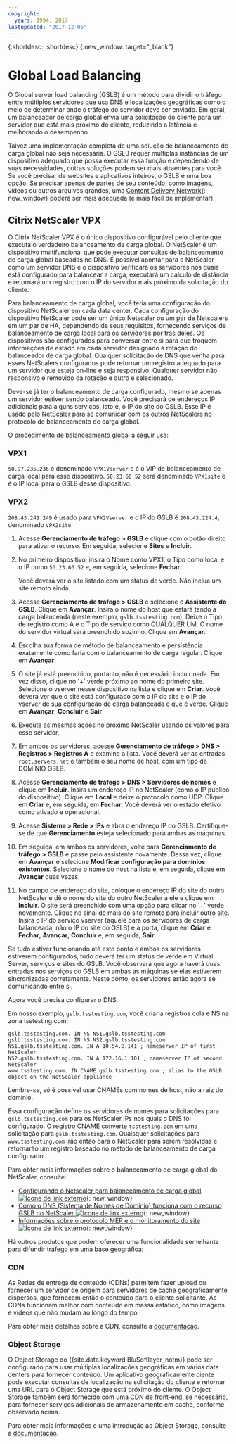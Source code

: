 ```yaml
---
copyright:
  years: 1994, 2017
lastupdated: "2017-12-06"
---
```


{:shortdesc: .shortdesc}
{:new_window: target="_blank"}

# Global Load Balancing

O Global server load balancing (GSLB) é um método para dividir o tráfego entre múltiplos servidores que usa DNS e localizações geográficas como o meio de determinar onde o tráfego do servidor deve ser enviado. Em geral, um balanceador de carga global envia uma solicitação do cliente para um servidor que está mais próximo do cliente, reduzindo a latência e melhorando o desempenho.

Talvez uma implementação completa de uma solução de balanceamento de carga global não seja necessária. O GSLB requer múltiplas instâncias de um dispositivo adequado que possa executar essa função e dependendo de suas necessidades, outras soluções podem ser mais atraentes para você. Se você precisar de websites e aplicativos inteiros, o GSLB é uma boa opção. Se precisar apenas de partes de seu conteúdo, como imagens, vídeos ou outros arquivos grandes, uma [Content Delivery Network](https://console.bluemix.net/docs/infrastructure/CDN/about.html#about-content-delivery-networks-cdn-){: new_window} poderá ser mais adequada (e mais fácil de implementar).

## Citrix NetScaler VPX

O Citrix NetScaler VPX é o único dispositivo configurável pelo cliente que executa o verdadeiro balanceamento de carga global. O NetScaler é um dispositivo multifuncional que pode executar consultas de balanceamento de carga global baseadas no DNS. É possível apontar para o NetScaler como um servidor DNS e o dispositivo verificará os servidores nos quais está configurado para balancear a carga, executará um cálculo de distância e retornará um registro com o IP do servidor mais próximo da solicitação do cliente.

Para balanceamento de carga global, você teria uma configuração do dispositivo NetScaler em cada data center. Cada configuração do dispositivo NetScaler pode ser um único Netscaler ou um par de Netscalers em um par de HA, dependendo de seus requisitos, fornecendo serviços de balanceamento de carga local para os servidores por trás deles. Os dispositivos são configurados para conversar entre si para que troquem informações de estado em cada servidor designado à rotação do balanceador de carga global. Qualquer solicitação de DNS que venha para esses NetScalers configurados pode retornar um registro adequado para um servidor que esteja on-line e seja responsivo. Qualquer servidor não responsivo é removido da rotação e outro é selecionado.

Deve-se já ter o balanceamento de carga configurado, mesmo se apenas um servidor estiver sendo balanceado. Você precisará de endereços IP adicionais para alguns serviços, isto é, o IP do site do GSLB. Esse IP é usado pelo NetScaler para se comunicar com os outros NetScalers no protocolo de balanceamento de carga global. 

O procedimento de balanceamento global a seguir usa:

### VPX1

`50.97.235.236` é denominado `VPX1Vserver` e é o VIP de balanceamento de carga local para esse dispositivo. `50.23.66.52` será denominado `VPX1site` e é o IP local para o GSLB desse dispositivo.

### VPX2
`208.43.241.249` é usado para `VPX2Vserver` e o IP do GSLB é `208.43.224.4`, denominado `VPX2site`.

1. Acesse **Gerenciamento de tráfego > GSLB** e clique com o botão direito para ativar o recurso. Em seguida, selecione **Sites** e **Incluir**.

2. No primeiro dispositivo, insira o Nome como VPX1, o Tipo como local e o IP como `50.23.66.52` e, em seguida, selecione **Fechar**. 

	Você deverá ver o site listado com um status de verde. Não inclua um site remoto ainda.

3. Acesse **Gerenciamento de tráfego > GSLB** e selecione o **Assistente do GSLB**. Clique em **Avançar**. Insira o nome do host que estará tendo a carga balanceada (neste exemplo, `gslb.tsstesting.com`). Deixe o Tipo de registro como A e o Tipo de serviço como QUALQUER UM. O nome do servidor virtual será preenchido sozinho. Clique em **Avançar**.

4. Escolha sua forma de método de balanceamento e persistência exatamente como faria com o balanceamento de carga regular. Clique em **Avançar**.

5. O site já está preenchido, portanto, não é necessário incluir nada. Em vez disso, clique no '+' verde próximo ao nome do primeiro site. Selecione o vserver nesse dispositivo na lista e clique em **Criar**. Você deverá ver que o site está configurado com o IP do site e o IP do vserver de sua configuração de carga balanceada e que é verde. Clique em **Avançar**, **Concluir** e **Sair**.

6. Execute as mesmas ações no próximo NetScaler usando os valores para esse servidor.

7. Em ambos os servidores, acesse **Gerenciamento de tráfego > DNS > Registros > Registros A** e examine a lista. Você deverá ver as entradas `root.servers.net` e também o seu nome de host, com um tipo de DOMÍNIO GSLB. 

8. Acesse **Gerenciamento de tráfego > DNS > Servidores de nomes** e clique em **Incluir**. Insira um endereço IP no NetScaler (como o IP público do dispositivo). Clique em **Local** e deixe o protocolo como UDP. Clique em **Criar** e, em seguida, em **Fechar**. Você deverá ver o estado efetivo como ativado e operacional.

9. Acesse **Sistema > Rede > IPs** e abra o endereço IP do GSLB. Certifique-se de que **Gerenciamento** esteja selecionado para ambas as máquinas.

10. Em seguida, em ambos os servidores, volte para **Gerenciamento de tráfego > GSLB** e passe pelo assistente novamente. Dessa vez, clique em **Avançar** e selecione **Modificar configuração para domínios existentes**. Selecione o nome do host na lista e, em seguida, clique em **Avançar** duas vezes. 

11. No campo de endereço do site, coloque o endereço IP do site do outro NetScaler e dê o nome do site do outro NetScaler a ele e clique em **Incluir**. O site será preenchido com uma opção para clicar no '+' verde novamente. Clique no sinal de mais do site remoto para incluir outro site. Insira o IP do serviço vserver (aquele para os servidores de carga balanceada, não o IP do site do GSLB) e a porta, clique em **Criar** e **Fechar**, **Avançar**, **Concluir** e, em seguida, **Sair**.

Se tudo estiver funcionando até este ponto e ambos os servidores estiverem configurados, tudo deverá ter um status de verde em Virtual Server, serviços e sites do GSLB. Você observará que agora haverá duas entradas nos serviços do GSLB em ambas as máquinas se elas estiverem sincronizadas corretamente. Neste ponto, os servidores estão agora se comunicando entre si.

Agora você precisa configurar o DNS.

Em nosso exemplo, `gslb.tsstesting.com`, você criaria registros cola e NS na zona tsstesting.com:

    gslb.tsstesting.com. IN NS NS1.gslb.tsstesting.com
    gslb.tsstesting.com. IN NS NS2.gslb.tsstesting.com
    NS1.gslb.tsstesting.com. IN A 10.54.0.141 ; nameserver IP of first NetScaler
    NS2.gslb.tsstesting.com. IN A 172.16.1.101 ; nameserver IP of second NetScaler
    www.tsstesting.com. IN CNAME gslb.tsstesting.com ; alias to the GSLB object on the NetScaler appliance

Lembre-se, só é possível usar CNAMEs com nomes de host, não a raiz do domínio.

Essa configuração define os servidores de nomes para solicitações para `gslb.tsstesting.com` para os NetScaler IPs nos quais o DNS foi configurado. O registro CNAME converte `tsstesting.com` em uma solicitação para `gslb.tsstesting.com`. Quaisquer solicitações para `www.tsstesting.com` irão então para o NetScaler para serem resolvidas e retornarão um registro baseado no método de balanceamento de carga configurado.

Para obter mais informações sobre o balanceamento de carga global do NetScaler, consulte:
* [Configurando o Netscaler para balanceamento de carga global ![Ícone de link externo](../../icons/launch-glyph.svg "Ícone de link externo")](http://support.citrix.com/article/CTX110348){: new_window}
* [Como o DNS (Sistema de Nomes de Domínio) funciona com o recurso GSLB no NetScaler ![Ícone de link externo](../../icons/launch-glyph.svg "Ícone de link externo")](https://support.citrix.com/article/CTX122619){: new_window}
* [Informações sobre o protocolo MEP e o monitoramento do site ![Ícone de link externo](../../icons/launch-glyph.svg "Ícone de link externo")](http://support.citrix.com/article/CTX111081){: new_window}

Há outros produtos que podem oferecer uma funcionalidade semelhante para difundir tráfego em uma base geográfica:

### CDN

As Redes de entrega de conteúdo (CDNs) permitem fazer upload ou fornecer um servidor de origem para servidores de cache geograficamente dispersos, que fornecem então o conteúdo para o cliente solicitante. As CDNs funcionam melhor com conteúdo em massa estático, como imagens e vídeos que não mudam ao longo do tempo.

Para obter mais detalhes sobre a CDN, consulte a [documentação](https://console.bluemix.net/docs/infrastructure/CDN/getting-started.html#getting-started).

### Object Storage

O Object Storage do {{site.data.keyword.BluSoftlayer_notm}} pode ser configurado para usar múltiplas localizações geográficas em vários data centers para fornecer conteúdo. Um aplicativo geograficamente ciente pode executar consultas de localização na solicitação do cliente e retornar uma URL para o Object Storage que está próximo do cliente. O Object Storage também será fornecido com uma CDN de front-end, se necessário, para fornecer serviços adicionais de armazenamento em cache, conforme observado acima.

Para obter mais informações e uma introdução ao Object Storage, consulte a [documentação](https://console.bluemix.net/docs/services/cloud-object-storage/about-cos.html#about-ibm-cos). 
